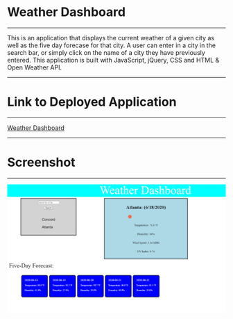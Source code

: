 # Weather Dashboard
****
This is an application that displays the current weather of a given city as well as the five day forecase for that city. A user can enter in a city in the search bar, or simply click on the name of a city they have previously entered. This application is built with JavaScript, jQuery, CSS and HTML & Open Weather API.
****
# Link to Deployed Application
****
<a href="https://graysondeese.github.io/WeatherDashboard/"> Weather Dashboard </a>
****
# Screenshot
****
<img src="Assets/pictures/Screenshot.PNG">
